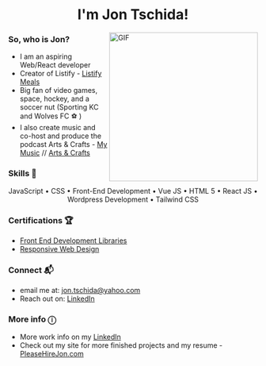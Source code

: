 <h1 align="center">I'm Jon Tschida!</h1>

 <img align="right" alt="GIF" width="300px" src="https://i.pinimg.com/originals/e4/26/70/e426702edf874b181aced1e2fa5c6cde.gif" />

### So, who is Jon?
- I am an aspiring Web/React developer 
- Creator of Listify - [Listify Meals](https://listify-meals.com/)
- Big fan of video games, space, hockey, and a soccer nut (Sporting KC and Wolves FC ⚽️ )
- I also create music and co-host and produce the podcast Arts & Crafts - [My Music](https://open.spotify.com/artist/6yQD874vpjjDstL099LvWz?si=VT_PDM_NQZCrbjYycmFWnQ) // [Arts & Crafts](https://open.spotify.com/show/5GXgMXs3p95Wj02C6JMzBY?si=W2qZS8nvRde0JBLpPAbzHQ)

### Skills 💪

<p align="center">JavaScript • CSS • Front-End Development • Vue JS  • HTML 5 • React JS • Wordpress Development • Tailwind CSS</p>

### Certifications 🏆

- [Front End Development Libraries](https://www.freecodecamp.org/certification/jon-tschida/front-end-development-libraries)
- [Responsive Web Design](https://www.freecodecamp.org/certification/jon-tschida/responsive-web-design)

### Connect 📬

- email me at: jon.tschida@yahoo.com
- Reach out on: [LinkedIn](https://www.linkedin.com/in/jonathan-tschida-991453109/)

### More info ⓘ 
- More work info on my [LinkedIn](https://www.linkedin.com/in/jonathan-tschida-991453109/) 
- Check out my site for more finished projects and my resume - [PleaseHireJon.com](https://pleasehirejon.com)
